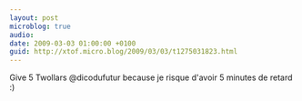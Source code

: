 ```yaml
---
layout: post
microblog: true
audio: 
date: 2009-03-03 01:00:00 +0100
guid: http://xtof.micro.blog/2009/03/03/t1275031823.html
---
```

Give 5 Twollars @dicodufutur because je risque d'avoir 5 minutes de retard :)

